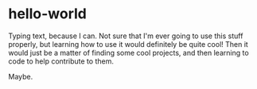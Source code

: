 # hello-world

Typing text, because I can. Not sure that I'm ever going to use this stuff properly, but learning how to use it would definitely be quite cool! Then it would just be a matter of finding some cool projects, and then learning to code to help contribute to them.

Maybe.
